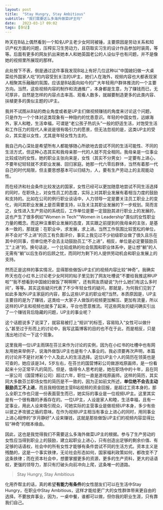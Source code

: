 ```yaml
---
layout: post
title:  "Stay Hungry, Stay Ambitious" 
subtitle: "我们需要这么多海外做菜UP主吗"
date:   2023-03-17 09:02
tags: [杂记]
---
```


昨天在B站上偶然看到一个知名UP主老少女阿珂被锤，主要原因是劳动关系和知识产权方面的问题，压榨实习生劳动力，且窃取实习生的设计作品参加时装周，等等。后面有更多的网友扒出来她本人和她英国老公的人设似乎也有问题，并不是像她的视频里所展现的那样。

此处按下不表，倒是通过这件事我发现B站上有好几位这种以“中国媳妇做一大桌菜给外国家人吃”的内容受到关注的UP主，她们人在海外，视频内容也大都表现家人相聚其乐融融的氛围，应该是B站面向如今的广大年轻用户群体推流的一个主要方向。当然，这些视频内容的制作和流通推广，本身都是生意，为了赚钱而已，无可厚非，自然是怎样的内容点击率高、观看人数多，就越要制造更多的此类内容、扶植更多的类似主题的UP主。

我并不试图从B站的商业角度或者是UP主们做视频赚钱的角度来讨论这个问题，只是作为一个个体对这类现象有一种隐约的忧患意识。年轻的中国女性，远嫁海外，家人和睦，生活幸福，可谓是“老公孩子热炕头”一般的舒适生活，对饱受生活和工作压力的现代人来说是很有吸引力的愿景，但无法忽视的是，这类UP主的受众，其实是以女性，尤其是年轻女性为主的。

我自己内心深处是希望所有人都能够随心所欲地去尝试不同的生活可能性、不同的生活方式，但这种心态其实和我母亲那一代的人就不完全相同。我母亲是一位事业比较成功的女性，她的职业主张向来是，女性（其实不分男女）一定要有上进心，不要年纪轻轻就不求职业发展、回归家庭。她那一代六零后群体，当然有着那一代自己的时代局限，但主要思想基本可以归结为，人，要有生产劳动上的主观能动性。

而在经济和社会条件比较发达的国家，女性已经可以更加随意地尝试不同生活选择的同时，在职场上，对女性员工的态度，实际上对其职业发展有着相当力度的鼓励和支持的。比如在公司的例行职业谈话中，人力领导一定是要关注员工职业上的变化，询问其职业发展上是否需要支持，以及关注其职业发展的下一步规划。简而言之，女性进入生产劳动的系统后，工作单位是要一定鼓励其进行职业上的发展的，这也产生了很多例如"Women in Tech""Women in Leadership"类似的女性职业力量的概念。而这种注重职业发展的态度，其实跟之前提到的我母亲的主张，是基本一致的，那就是：在职业中，求发展，求上进。当然工作氛围比较宽松的单位，并不会对“不上进”的员工有负面评价，事实上我见过不少初级职业做了很久且乐在其中的同事，但单位绝不会去主动鼓励员工“不上进”，相反，单位是必定要鼓励员工“上进”的。换句话说，一个比较成熟的社会氛围和职业体系中，是让想“躺”的人无需有“躺”以后生存的后顾之忧，而同时为剩下的人提供劳动机会和职业发展上的支持。

然而正是这样的事实情况，显得那些做饭UP主们的视频内容比较“神奇”。我确实昨天也在小红书上讨论老少女阿珂的帖子里见到了网友吐槽说“不要给我推这种UP啦”“我不想看到中国媳妇做饭了啊啊啊”，还有网友质疑说“为什么她们有这么多时间”，等等。其实这些疑问代表了不少年轻女性的疑问，那就是，为何我们见到了如此多海外UP主家庭的内容，那么这些UP主的职业呢?当然，本质原因是，UP主主要目的是为了赚钱，这类给一大家子人做饭的视频更加解压、更加有流量，所以这样的UP主和视频也就多了起来，平台也愿意推流。可这些网友的疑问确实引出了一个赚钱背后隐藏的问题，UP主的事业呢？

这个话题说多了说深了，就容易被打上“规训”的标签，容易陷入“女性可以做什么”甚至过于形而上的讨论中，我写这篇博客的目的也不在于此，而是相反，只是浅出地讨论一下这个现象。

这里我用一位UP主雨琪在芬兰来作为讨论的实例，因为在小红书的吐槽中也有网友用她来举例子，说海外做饭UP主也是有个人事业的。我必须要再次声明，本篇的讨论并不是针对某个个人及此人的生活选择。这位UP主个人的简历在领英也是可查的，她应该是34，5岁左右，在芬兰的国营博彩公司做游戏原画师，是一份看起来十分正常平凡的简历。但是，值得令人思考的是，她在职场中的十年，且在同一家公司（国营博彩公司）超过六年，职位一直是游戏原画师。这样的简历，其实同大多数芬兰职场女性的简历是不一致的，因为正如前文所述，**单位绝不会去主动鼓励员工不上进**，而且我相信她主营B站视频的资金回报，是超过工资本身的，那么全职工作也只是一份表面营生而已，她实际的事业是一位视频UP主。这里其实是有一个很有趣的矛盾存在的。一位UP主，人设是家人和睦，生活幸福，且有一定事业，用此人设来吸引观众，可她实际的主营事业是做视频UP本身，多少有些以彼之矛攻彼之盾的意味。在作为视频UP主相当有事业上进心的同时，用同事业上进心相悖的“岁月静好”人设来赚钱，这就是那些做饭UP主们的视频内容显得比较“神奇”的根本缘由。

因此，这也是我觉得我们不需要这么多海外做菜UP主的根据。参与了生产劳动的女性应当得到职业上的鼓励，建立起职业上进心，只有创造出足够的剩余价值、有足够的话语权，社会中的所有女性才能够有条件尝试不同的生活方式。资本主义是残酷的，这是一个事实铁律，无论社会形态如何，国家福利政策如何，都改变不了这条铁律；而在资本社会中，想要掌握更多的资源，更多的生产资料，更大的话语权，更强的领导力，那只有打破头向前冲向上爬，这条唯一的道路。

> Stay Hungry, Stay Ambitious

化用乔帮主的话，真的希望**有能力有条件**的女性朋友们可以在生活中Stay Hungry，在职业中Stay Ambitious，这样才能给更广大的女性群体带来更自由的选择。不要放弃事业，因为，一桌中餐，谁都可以做，但你我的职业生涯，只有靠我们自己。